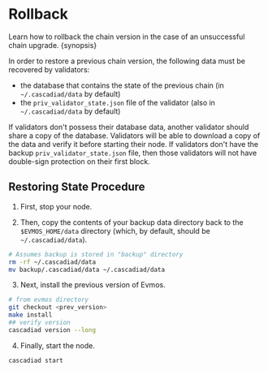<!--
order: 5
-->

# Rollback

Learn how to rollback the chain version in the case of an unsuccessful chain upgrade. {synopsis}

In order to restore a previous chain version, the following data must be recovered by validators:

- the database that contains the state of the previous chain (in `~/.cascadiad/data` by default)
- the `priv_validator_state.json` file of the validator (also in `~/.cascadiad/data` by default)

If validators don't possess their database data, another validator should share a copy of the database. Validators will be able to download a copy of the data and verify it before starting their node. If validators don't have the backup `priv_validator_state.json` file, then those validators will not have double-sign protection on their first block.

## Restoring State Procedure

1. First, stop your node.

2. Then, copy the contents of your backup data directory back to the `$EVMOS_HOME/data` directory (which, by default, should be `~/.cascadiad/data`).

```bash
# Assumes backup is stored in "backup" directory
rm -rf ~/.cascadiad/data
mv backup/.cascadiad/data ~/.cascadiad/data
```

3. Next, install the previous version of Evmos.

```bash
# from evmos directory
git checkout <prev_version>
make install
## verify version
cascadiad version --long
```

4. Finally, start the node.

```bash
cascadiad start
```
